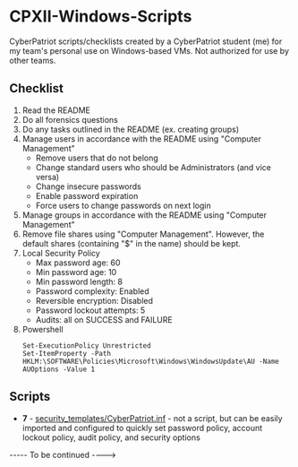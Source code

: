 # CPXII-Windows-Scripts
CyberPatriot scripts/checklists created by a CyberPatriot student (me) for my team's personal use on Windows-based VMs. Not authorized for use by other teams.

## Checklist
1. Read the README
2. Do all forensics questions
3. Do any tasks outlined in the README (ex. creating groups)
4. Manage users in accordance with the README using "Computer Management"
	* Remove users that do not belong
	* Change standard users who should be Administrators (and vice versa)
	* Change insecure passwords
	* Enable password expiration
	* Force users to change passwords on next login
5. Manage groups in accordance with the README using "Computer Management"
6. Remove file shares using "Computer Management". However, the default shares (containing "$" in the name) should be kept.
7. Local Security Policy
	* Max password age: 60
	* Min password age: 10
	* Min password length: 8
	* Password complexity: Enabled
	* Reversible encryption: Disabled
	* Password lockout attempts: 5
	* Audits: all on SUCCESS and FAILURE
8. Powershell
	```
	Set-ExecutionPolicy Unrestricted
	Set-ItemProperty -Path HKLM:\SOFTWARE\Policies\Microsoft\Windows\WindowsUpdate\AU -Name AUOptions -Value 1
	```

## Scripts
* **7** - [security_templates/CyberPatriot.inf](security_templates/CyberPatriot.inf) - not a script, but can be easily imported and configured to quickly set password policy, account lockout policy, audit policy, and security options 

----- To be continued ---->
